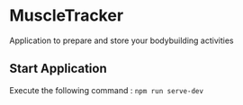 # MuscleTracker
Application to prepare and store your bodybuilding activities

## Start Application

Execute the following command : `npm run serve-dev`
